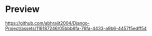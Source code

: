 # Preview
https://github.com/abhrajit2004/Django-Project/assets/116187246/05bbb6fa-76fa-4433-a9b6-4457f5edff54
